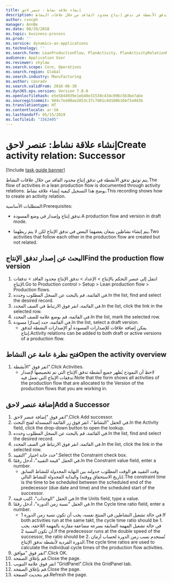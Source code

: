 ```yaml
---
title: إنشاء علاقة نشاط - عنصر لاحق
description: يتم توثيق تدفق الأنشطة في تدفق إنتاج محدود الفاقد من خلال علاقات النشاط.
author: cvocph
manager: AnnBe
ms.date: 08/29/2018
ms.topic: business-process
ms.prod: ''
ms.service: dynamics-ax-applications
ms.technology: ''
ms.search.form: LeanProductionFlow, PlanActivity, PlanActivityRelationNew, PlanActivityLookup, DefaultDashboard
audience: Application User
ms.reviewer: shylaw
ms.search.scope: Core, Operations
ms.search.region: Global
ms.search.industry: Manufacturing
ms.author: conradv
ms.search.validFrom: 2016-06-30
ms.dyn365.ops.version: Version 7.0.0
ms.openlocfilehash: e5e5844939e1eb40e31530c434c096c5b3be7abe
ms.sourcegitcommit: 9d4c7edd0ae2053c37c7d81cdd180b16bf3a9d3b
ms.translationtype: HT
ms.contentlocale: ar-SA
ms.lasthandoff: 05/15/2019
ms.locfileid: "1562405"
---
```

# <a name="create-activity-relation-successor"></a><span data-ttu-id="3802f-103">إنشاء علاقة نشاط: عنصر لاحق</span><span class="sxs-lookup"><span data-stu-id="3802f-103">Create activity relation: Successor</span></span>

[!include [task guide banner](../../includes/task-guide-banner.md)]

<span data-ttu-id="3802f-104">يتم توثيق تدفق الأنشطة في تدفق إنتاج محدود الفاقد من خلال علاقات النشاط.</span><span class="sxs-lookup"><span data-stu-id="3802f-104">The flow of activities in a lean production flow is documented through activity relations.</span></span> <span data-ttu-id="3802f-105">يوضح هذا التسجيل كيفية إنشاء علاقة نشاط.</span><span class="sxs-lookup"><span data-stu-id="3802f-105">This recording shows how to create an activity relation.</span></span>

<span data-ttu-id="3802f-106">المتطلبات الأساسية:</span><span class="sxs-lookup"><span data-stu-id="3802f-106">Prerequisites:</span></span>

- <span data-ttu-id="3802f-107">تدفق إنتاج وإصدار في وضع المسودة.</span><span class="sxs-lookup"><span data-stu-id="3802f-107">A production flow and version in draft mode.</span></span> 

- <span data-ttu-id="3802f-108">يتم إنشاء نشاطين يتبعان بعضهما البعض في تدفق الإنتاج لكن لا يتم ربطهما.</span><span class="sxs-lookup"><span data-stu-id="3802f-108">Two activities that follow each other in the production flow are created but not related.</span></span>


## <a name="find-the-production-flow-version"></a><span data-ttu-id="3802f-109">البحث عن إصدار تدفق الإنتاج</span><span class="sxs-lookup"><span data-stu-id="3802f-109">Find the production flow version</span></span> 
1. <span data-ttu-id="3802f-110">انتقل إلى عنصر التحكم بالإنتاج > الإعداد > تدفق الإنتاج محدود الفاقد > تدفقات الإنتاج.</span><span class="sxs-lookup"><span data-stu-id="3802f-110">Go to Production control > Setup > Lean production flow > Production flows.</span></span>
2. <span data-ttu-id="3802f-111">في القائمة، قم بالبحث عن السجل المطلوب وحدده.</span><span class="sxs-lookup"><span data-stu-id="3802f-111">In the list, find and select the desired record.</span></span>
3. <span data-ttu-id="3802f-112">في القائمة، انقر فوق الارتباط في الصف المحدد.</span><span class="sxs-lookup"><span data-stu-id="3802f-112">In the list, click the link in the selected row.</span></span>
4. <span data-ttu-id="3802f-113">في القائمة، قم بوضع علامة للصف المحدد.</span><span class="sxs-lookup"><span data-stu-id="3802f-113">In the list, mark the selected row.</span></span>
5. <span data-ttu-id="3802f-114">في القائمة، حدد إصدارًا مسودة.</span><span class="sxs-lookup"><span data-stu-id="3802f-114">In the list, select a draft version.</span></span>
    * <span data-ttu-id="3802f-115">يمكن إضافة علاقات للإصدارات المسودة أو الإصدارات النشطة لتدفق إنتاج.</span><span class="sxs-lookup"><span data-stu-id="3802f-115">Activity relations can be added to both draft or active versions of a production flow.</span></span>  

## <a name="open-the-activity-overview"></a><span data-ttu-id="3802f-116">فتح نظرة عامة عن النشاط</span><span class="sxs-lookup"><span data-stu-id="3802f-116">Open the activity overview</span></span>
1. <span data-ttu-id="3802f-117">انقر فوق "الأنشطة".</span><span class="sxs-lookup"><span data-stu-id="3802f-117">Click Activities.</span></span>
    * <span data-ttu-id="3802f-118">لاحظ أن النموذج يُظهر جميع أنشطة تدفق الإنتاج التي تم تخصيصها لإصدار تدفقات الإنتاج التي تعمل فيه.</span><span class="sxs-lookup"><span data-stu-id="3802f-118">Note that the form shows all activities of the production flow that are allocated to the Version of the production flows that you are working in.</span></span>  

## <a name="add-a-successor"></a><span data-ttu-id="3802f-119">إضافة عنصر لاحق</span><span class="sxs-lookup"><span data-stu-id="3802f-119">Add a Successor</span></span>
1. <span data-ttu-id="3802f-120">انقر فوق "إضافة عنصر لاحق".</span><span class="sxs-lookup"><span data-stu-id="3802f-120">Click Add successor.</span></span>
2. <span data-ttu-id="3802f-121">في الحقل "النشاط"، انقر فوق زر القائمة المنسدلة لفتح البحث.</span><span class="sxs-lookup"><span data-stu-id="3802f-121">In the Activity field, click the drop-down button to open the lookup.</span></span>
3. <span data-ttu-id="3802f-122">في القائمة، قم بالبحث عن السجل المطلوب وحدده.</span><span class="sxs-lookup"><span data-stu-id="3802f-122">In the list, find and select the desired record.</span></span>
4. <span data-ttu-id="3802f-123">في القائمة، انقر فوق الارتباط في الصف المحدد.</span><span class="sxs-lookup"><span data-stu-id="3802f-123">In the list, click the link in the selected row.</span></span>
5. <span data-ttu-id="3802f-124">حدد خانة اختيار "التقييد".</span><span class="sxs-lookup"><span data-stu-id="3802f-124">Select the Constraint check box.</span></span>
6. <span data-ttu-id="3802f-125">في الحقل "قيمة التقييد"، أدخل رقمًا.</span><span class="sxs-lookup"><span data-stu-id="3802f-125">In the Constraint value field, enter a number.</span></span>
    * <span data-ttu-id="3802f-126">وقت التقييد هو الوقت المطلوب جدولته بين النهاية المجدولة للنشاط السابق (تاريخ الاستحقاق ووقته) والبداية المجدولة للنشاط التالي.</span><span class="sxs-lookup"><span data-stu-id="3802f-126">The constraint time is the time to be scheduled between the scheduled end of the predecessor (due date and time) and the scheduled start of the successor.</span></span>  
7. <span data-ttu-id="3802f-127">في الحقل "الوحدات"، اكتب قيمة.</span><span class="sxs-lookup"><span data-stu-id="3802f-127">In the Units field, type a value.</span></span>
8. <span data-ttu-id="3802f-128">في الحقل "نسبة زمن الدورة"، أدخل رقمًا.</span><span class="sxs-lookup"><span data-stu-id="3802f-128">In the Cycle time ratio field, enter a number.</span></span>
    * <span data-ttu-id="3802f-129">في حالة تشغيل النشاطين في المنتج نفسه، يجب أن تكون نسبة زمن الدورة 1.</span><span class="sxs-lookup"><span data-stu-id="3802f-129">If both activities run at the same takt, the cycle time ratio should be 1.</span></span> <span data-ttu-id="3802f-130">في حالة تشغيل المهمة السابقة بسرعة مضاعفة مقارنة بالمهمة اللاحقة، يجب أن تكون النسبة 2.</span><span class="sxs-lookup"><span data-stu-id="3802f-130">If the predecessor runs at the double speed of the successor, the ratio should be 2.</span></span>   <span data-ttu-id="3802f-131">تُستخدم نسب زمن الدورة لحساب أزمان الدورة الفردية لأنشطة تدفق الإنتاج.</span><span class="sxs-lookup"><span data-stu-id="3802f-131">The cycle time ratios are used to calculate the individual cycle times of the production flow activities.</span></span>  
9. <span data-ttu-id="3802f-132">انقر فوق "موافق".</span><span class="sxs-lookup"><span data-stu-id="3802f-132">Click OK.</span></span>
10. <span data-ttu-id="3802f-133">قم بإغلاق الصفحة.</span><span class="sxs-lookup"><span data-stu-id="3802f-133">Close the page.</span></span>
11. <span data-ttu-id="3802f-134">انقر فوق علامة التبويب "GridPanel".</span><span class="sxs-lookup"><span data-stu-id="3802f-134">Click the GridPanel tab.</span></span>
12. <span data-ttu-id="3802f-135">قم بإغلاق الصفحة.</span><span class="sxs-lookup"><span data-stu-id="3802f-135">Close the page.</span></span>
13. <span data-ttu-id="3802f-136">قم بتحديث الصفحة.</span><span class="sxs-lookup"><span data-stu-id="3802f-136">Refresh the page.</span></span>

